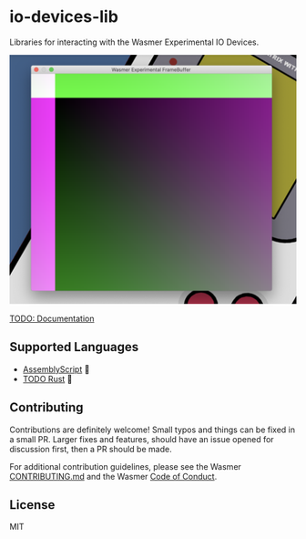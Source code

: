# io-devices-lib

Libraries for interacting with the Wasmer Experimental IO Devices.

![Screenshot of the open framebuffer](./assets/framebufferScreenshot.png)

[TODO: Documentation]()

## Supported Languages

* [AssemblyScript](./assemblyscript) 🚀
* [TODO Rust]() 🦀

## Contributing

Contributions are definitely welcome! Small typos and things can be fixed in a small PR. Larger fixes and features, should have an issue opened for discussion first, then a PR should be made. 

For additional contribution guidelines, please see the Wasmer [CONTRIBUTING.md](https://github.com/wasmerio/wasmer-js/blob/master/CONTRIBUTING.md) and the Wasmer [Code of Conduct](https://github.com/wasmerio/wasmer-js/blob/master/code-of-conduct.md).

## License

MIT

